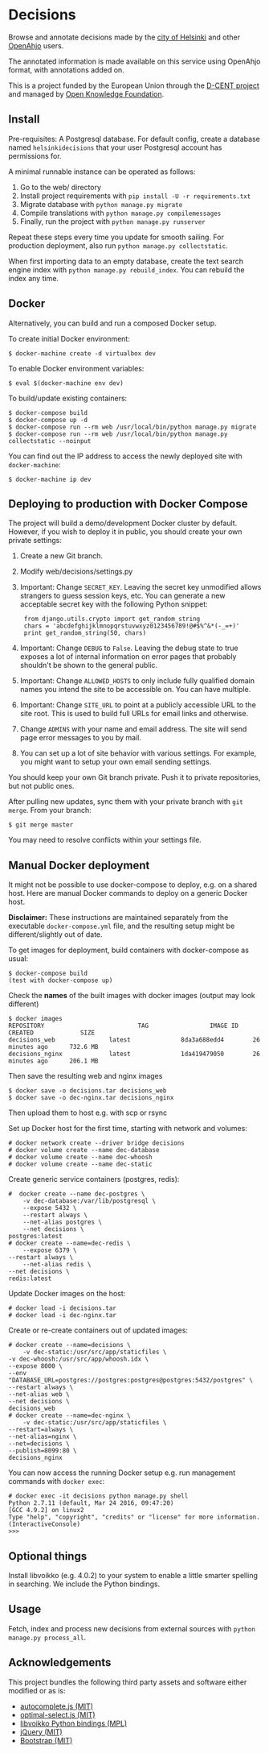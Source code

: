 Decisions
=========

Browse and annotate decisions made by the [city of Helsinki](http://www.hri.fi/en/) and other
[OpenAhjo](http://dev.hel.fi/apis/openahjo/) users.

The annotated information is made available on this service using
OpenAhjo format, with annotations added on.

This is a project funded by the European Union through the [D-CENT
project](http://dcentproject.eu) and managed by [Open Knowledge Foundation](http://okfn.org).

Install
-------

Pre-requisites: A Postgresql database. For default config, create a
database named `helsinkidecisions` that your user Postgresql account has
permissions for.

A minimal runnable instance can be operated as follows:

1. Go to the web/ directory
2. Install project requirements with `pip install -U -r requirements.txt`
3. Migrate database with `python manage.py migrate`
4. Compile translations with `python manage.py compilemessages`
5. Finally, run the project with `python manage.py runserver`

Repeat these steps every time you update for smooth sailing. For
production deployment, also run `python manage.py collectstatic`.

When first importing data to an empty database, create the text search
engine index with `python manage.py rebuild_index`. You can rebuild
the index any time.

Docker
------

Alternatively, you can build and run a composed Docker setup.

To create initial Docker environment:

    $ docker-machine create -d virtualbox dev

To enable Docker environment variables:

    $ eval $(docker-machine env dev)

To build/update existing containers:

    $ docker-compose build
    $ docker-compose up -d
    $ docker-compose run --rm web /usr/local/bin/python manage.py migrate
    $ docker-compose run --rm web /usr/local/bin/python manage.py collectstatic --noinput

You can find out the IP address to access the newly deployed site with
`docker-machine`:

    $ docker-machine ip dev

Deploying to production with Docker Compose
-------------------------------------------

The project will build a demo/development Docker cluster by
default. However, if you wish to deploy it in public, you should
create your own private settings:

1. Create a new Git branch.

2. Modify web/decisions/settings.py

3. Important: Change `SECRET_KEY`. Leaving the secret key unmodified allows
   strangers to guess session keys, etc. You can generate a new
   acceptable secret key with the following Python snippet:

        from django.utils.crypto import get_random_string
        chars = 'abcdefghijklmnopqrstuvwxyz0123456789!@#$%^&*(-_=+)'
        print get_random_string(50, chars)

4. Important: Change `DEBUG` to `False`. Leaving the debug state to true exposes
   a lot of internal information on error pages that probably
   shouldn't be shown to the general public.

5. Important: Change `ALLOWED_HOSTS` to only include fully qualified
   domain names you intend the site to be accessible on. You can have
   multiple.

6. Important: Change `SITE_URL` to point at a publicly accessible URL
   to the site root. This is used to build full URLs for email links
   and otherwise.

7. Change `ADMINS` with your name and email address. The site will
   send page error messages to you by mail.

8. You can set up a lot of site behavior with various settings. For
   example, you might want to setup your own email sending settings.

You should keep your own Git branch private. Push it to private
repositories, but not public ones.

After pulling new updates, sync them with your private branch with `git
merge`. From your branch:

    $ git merge master

You may need to resolve conflicts within your settings file.

Manual Docker deployment
------------------------

It might not be possible to use docker-compose to deploy, e.g. on a
shared host. Here are manual Docker commands to deploy on a generic
Docker host.

**Disclaimer:** These instructions are maintained separately from the
executable `docker-compose.yml` file, and the resulting setup might be
different/slightly out of date.

To get images for deployment, build containers with docker-compose as
usual:

    $ docker-compose build
    (test with docker-compose up)

Check the **names** of the built images with docker images (output may
look different)

    $ docker images
    REPOSITORY                          TAG                 IMAGE ID            CREATED             SIZE
    decisions_web               latest              8da3a688edd4        26 minutes ago      732.6 MB
    decisions_nginx             latest              1da419479050        26 minutes ago      206.1 MB

Then save the resulting web and nginx images

    $ docker save -o decisions.tar decisions_web
    $ docker save -o dec-nginx.tar decisions_nginx

Then upload them to host e.g. with scp or rsync

Set up Docker host for the first time, starting with network and volumes:

    # docker network create --driver bridge decisions
    # docker volume create --name dec-database
    # docker volume create --name dec-whoosh
    # docker volume create --name dec-static

Create generic service containers (postgres, redis):

    #  docker create --name dec-postgres \
        -v dec-database:/var/lib/postgresql \
        --expose 5432 \
        --restart always \
        --net-alias postgres \
        --net decisions \
	postgres:latest
    # docker create --name=dec-redis \
        --expose 6379 \
	--restart always \
        --net-alias redis \
	--net decisions \
	redis:latest

Update Docker images on the host:

    # docker load -i decisions.tar
    # docker load -i dec-nginx.tar

Create or re-create containers out of updated images:

    # docker create --name=decisions \
        -v dec-static:/usr/src/app/staticfiles \
	-v dec-whoosh:/usr/src/app/whoosh.idx \
	--expose 8000 \
	--env "DATABASE_URL=postgres://postgres:postgres@postgres:5432/postgres" \
	--restart always \
	--net-alias web \
	--net decisions \
	decisions_web
    # docker create --name=dec-nginx \
        -v dec-static:/usr/src/app/staticfiles \
	--restart=always \
	--net-alias=nginx \
	--net=decisions \
	--publish=8099:80 \
	decisions_nginx

You can now access the running Docker setup e.g. run management
commands with `docker exec`:

    # docker exec -it decisions python manage.py shell
    Python 2.7.11 (default, Mar 24 2016, 09:47:20)
    [GCC 4.9.2] on linux2
    Type "help", "copyright", "credits" or "license" for more information.
    (InteractiveConsole)
    >>>

Optional things
---------------

Install libvoikko (e.g. 4.0.2) to your system to enable a little
smarter spelling in searching. We include the Python bindings.

Usage
-----

Fetch, index and process new decisions from external sources with
`python manage.py process_all`.

Acknowledgements
----------------

This project bundles the following third party assets and software
either modified or as is:

* [autocomplete.js (MIT)](https://github.com/autocompletejs/autocomplete.js)
* [optimal-select.js (MIT)](https://github.com/Autarc/optimal-select)
* [libvoikko Python bindings (MPL)](https://github.com/voikko/corevoikko)
* [jQuery (MIT)](https://github.com/jquery/jquery)
* [Bootstrap (MIT)](https://github.com/twbs/bootstrap)
